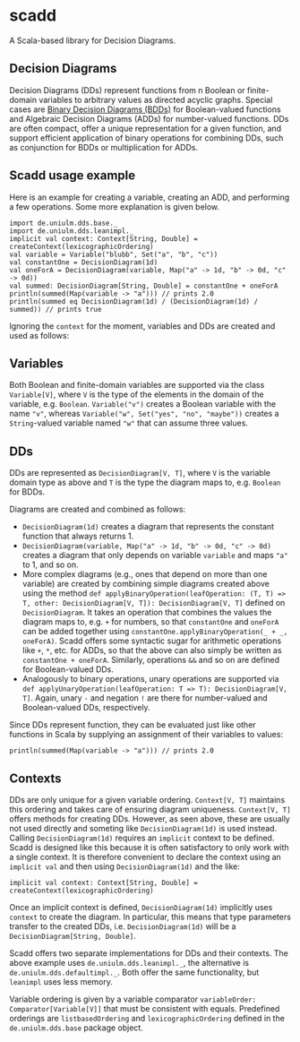 scadd
=====

A Scala-based library for Decision Diagrams.

Decision Diagrams
-----------------
Decision Diagrams (DDs) represent functions from n Boolean or finite-domain variables to arbitrary values as directed acyclic graphs. Special cases are [Binary Decision Diagrams (BDDs)](http://en.wikipedia.org/wiki/Binary_decision_diagram) for Boolean-valued functions and Algebraic Decision Diagrams (ADDs) for number-valued functions. DDs are often compact, offer a unique representation for a given function, and support efficient application of binary operations for combining DDs, such as conjunction for BDDs or multiplication for ADDs.

Scadd usage example
-------------------
Here is an example for creating a variable, creating an ADD, and performing a few operations. Some more explanation is given below.

    import de.uniulm.dds.base._
    import de.uniulm.dds.leanimpl._
    implicit val context: Context[String, Double] = createContext(lexicographicOrdering)
    val variable = Variable("blubb", Set("a", "b", "c"))
    val constantOne = DecisionDiagram(1d)
    val oneForA = DecisionDiagram(variable, Map("a" -> 1d, "b" -> 0d, "c" -> 0d))
    val summed: DecisionDiagram[String, Double] = constantOne + oneForA
    println(summed(Map(variable -> "a"))) // prints 2.0
    println(summed eq DecisionDiagram(1d) / (DecisionDiagram(1d) / summed)) // prints true

Ignoring the `context` for the moment, variables and DDs are created and used as follows:
    
Variables
---------
Both Boolean and finite-domain variables are supported via the class `Variable[V]`, where `V` is the type of the elements in the domain of the variable, e.g. `Boolean`. `Variable("v")` creates a Boolean variable with the name `"v"`, whereas `Variable("w", Set("yes", "no", "maybe"))` creates a `String`-valued variable named `"w"` that can assume three values.

DDs
---
DDs are represented as `DecisionDiagram[V, T]`, where `V` is the variable domain type as above and `T` is the type the diagram maps to, e.g. `Boolean` for BDDs.

Diagrams are created and combined as follows:
* `DecisionDiagram(1d)` creates a diagram that represents the constant function that always returns 1.
* `DecisionDiagram(variable, Map("a" -> 1d, "b" -> 0d, "c" -> 0d)` creates a diagram that only depends on variable `variable` and maps `"a"` to 1, and so on.
* More complex diagrams (e.g., ones that depend on more than one variable) are created by combining simple diagrams created above using the method `def applyBinaryOperation(leafOperation: (T, T) => T, other: DecisionDiagram[V, T]): DecisionDiagram[V, T]` defined on `DecisionDiagram`. It takes an operation that combines the values the diagram maps to, e.g. `+` for numbers, so that `constantOne` and `oneForA` can be added together using `constantOne.applyBinaryOperation(_ + _, oneForA)`. Scadd offers some syntactic sugar for arithmetic operations like `+`, `*`, etc. for ADDs, so that the above can also simply be written as `constantOne + oneForA`. Similarly, operations `&&` and so on are defined for Boolean-valued DDs.
* Analogously to binary operations, unary operations are supported via `def applyUnaryOperation(leafOperation: T => T): DecisionDiagram[V, T]`. Again, unary `-` and negation `!` are there for number-valued and Boolean-valued DDs, respectively.

Since DDs represent function, they can be evaluated just like other functions in Scala by supplying an assignment of their variables to values:

    println(summed(Map(variable -> "a"))) // prints 2.0

Contexts
--------
DDs are only unique for a given variable ordering. `Context[V, T]` maintains this ordering and takes care of ensuring diagram uniqueness. `Context[V, T]` offers methods for creating DDs. However, as seen above, these are usually not used directly and someting like `DecisionDiagram(1d)` is used instead. Calling `DecisionDiagram(1d)` requires an `implicit` context to be defined. Scadd is designed like this because it is often satisfactory to only work with a single context. It is therefore convenient to declare the context using an `implicit val` and then using `DecisionDiagram(1d)` and the like:

    implicit val context: Context[String, Double] = createContext(lexicographicOrdering)
    
Once an implicit context is defined, `DecisionDiagram(1d)` implicitly uses `context` to create the diagram. In particular, this means that type parameters transfer to the created DDs, i.e. `DecisionDiagram(1d)` will be a `DecisionDiagram[String, Double]`.
    
Scadd offers two separate implementations for DDs and their contexts. The above example uses `de.uniulm.dds.leanimpl._`, the alternative is `de.uniulm.dds.defaultimpl._`. Both offer the same functionality, but `leanimpl` uses less memory.

Variable ordering is given by a variable comparator `variableOrder: Comparator[Variable[V]]` that must be consistent with equals. Predefined orderings are `listbasedOrdering` and `lexicographicOrdering` defined in the `de.uniulm.dds.base` package object.

